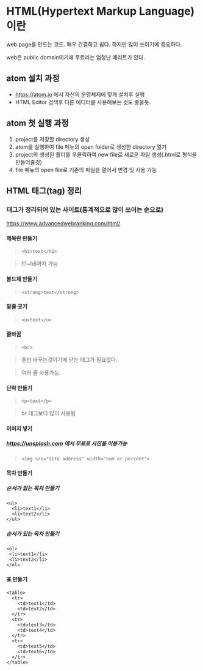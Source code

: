 # HTML(Hypertext Markup Language)이란
web page를 만드는 코드. 매우 간결하고 쉽다. 하지만 많이 쓰이기에 중요하다.

web은 public domain이기에 무료라는 엄청난 메리트가 있다.

## atom 설치 과정
- https://atom.io 에서 자신의 운영체제에 맞게 설치후 실행
- HTML Editor 검색후 다른 에디터를 사용해보는 것도 좋을듯.

## atom 첫 실행 과정
1) project를 저장할 directory 생성
2) atom을 실행하여 file 메뉴의 open folder로 생성한 directory 열기
3) project의 생성된 폴더를 우클릭하여 new file로 새로운 파일 생성(.html로 형식을 만들어줄것)
4) file 메뉴의 open file로 기존의 파일을 열어서 변경 및 사용 가능
 
## HTML 태그(tag) 정리
### 태그가 정리되어 있는 사이트(통계적으로 많이 쓰이는 순으로)
https://www.advancedwebranking.com/html/
#### 제목란 만들기
> ```<h1>text</h1>```

> h1~h6까지 가능

#### 볼드체 만들기
> ```<strong>text</strong>```

#### 밑줄 긋기
> ```<u>text</u>```

#### 줄바꿈
> ```<br>```

> 줄만 바꾸는것이기에 닫는 태그가 필요없다.

> 여러 줄 사용가능.

#### 단락 만들기
> ```<p>text</p>```

> br 태그보다 많이 사용됨

#### 이미지 넣기
##### https://unsplash.com 에서 무료로 사진을 이용가능
> ```<img src="site address" width="num or percent">```

#### 목차 만들기
##### 순서가 없는 목차 만들기
    <ul>
      <li>text1</li>
      <li>text2</li>
    </ul>

##### 순서가 있는 목차 만들기
    <ol>
     <li>text1</li>
     <li>text2</li>
    </ol>

#### 표 만들기
    <table>
      <tr>
        <td>text1</td>
        <td>text2</td>
      </tr>
      <tr>
        <td>text3</td>
        <td>text4</td>
      </tr>
      <tr>
        <td>text5</td>
        <td>text6</td>
      </tr>
    </table>
